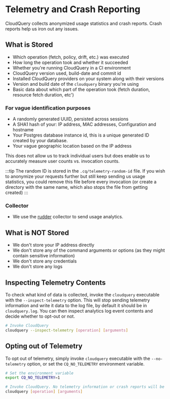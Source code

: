 # Telemetry and Crash Reporting

CloudQuery collects anonymized usage statistics and crash reports. Crash reports help us iron out any issues.

## What is Stored

- Which operation (fetch, policy, drift, etc.) was executed
- How long the operation took and whether it succeeded
- Whether you're running CloudQuery in a CI environment
- CloudQuery version used, build-date and commit id
- Installed CloudQuery providers on your system along with their versions
- Version and build date of the `cloudquery` binary you're using
- Basic data about which part of the operation took (fetch duration, resource fetch duration, etc')

### For vague identification purposes

- A randomly generated UUID, persisted across sessions
- A SHA1 hash of your: IP address, MAC addresses, Configuration and hostname
- Your Postgres database instance id, this is a unique generated ID created by your database.
- Your vague geographic location based on the IP address

This does not allow us to track individual users but does enable us to accurately measure user counts vs. invocation counts.

:::tip
The random ID is stored in the `.cq/telemetry-random-id` file. If you wish to anonymize your requests further but still keep sending us usage statistics, you could remove this file before every invocation (or create a directory with the same name, which also stops the file from getting created)
:::

### Collector

- We use the [rudder](https://www.rudderstack.com/) collector to send usage analytics.


## What is NOT Stored

- We don't store your IP address directly
- We don't store any of the command arguments or options (as they might contain sensitive information)
- We don't store any credentials
- We don't store any logs

## Inspecting Telemetry Contents

To check what kind of data is collected, invoke the `cloudquery` executable with the `--inspect-telemetry` option. This will stop sending telemetry information and write it data to the log file, by default it should be in `cloudquery.log`. You can then inspect analytics log event contents and decide whether to opt-out or not.

```bash
# Invoke CloudQuery
cloudquery --inspect-telemetry [operation] [arguments]
```

## Opting out of Telemetry

To opt out of telemetry, simply invoke `cloudquery` executable with the `--no-telemetry` option, or set the `CQ_NO_TELEMETRY` environment variable.

```bash
# Set the environment variable
export CQ_NO_TELEMETRY=1

# Invoke CloudQuery. No telemetry information or crash reports will be sent
cloudquery [operation] [arguments]
```
